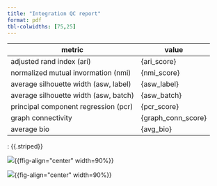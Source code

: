 ```yaml
---
title: "Integration QC report"
format: pdf
tbl-colwidths: [75,25]
---
```



| metric  | value  |
|--------|--------|
| adjusted rand index (ari)  | {ari_score}   |
| normalized mutual invormation (nmi)   | {nmi_score}   |
| average silhouette width (asw, label) | {asw_label}   |
| average silhouette width (asw, batch) | {asw_batch}   |
| principal component regression (pcr) | {pcr_score}   |
| graph connectivity | {graph_conn_score}   |
| average bio | {avg_bio}   |
: {{.striped}}

![]({umap_label}){{ffig-align="center" width=90%}}

![]({umap_batch}){{fig-align="center" width=90%}}